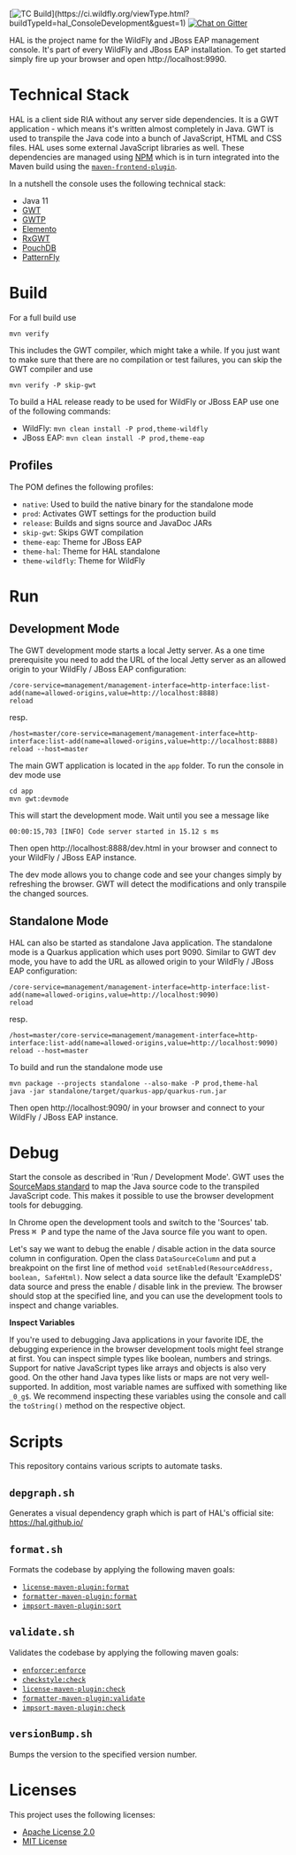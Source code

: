 [![TC Build](https://ci.wildfly.org/app/rest/builds/buildType:(id:hal_ConsoleDevelopment)/statusIcon.svg)](https://ci.wildfly.org/viewType.html?buildTypeId=hal_ConsoleDevelopment&guest=1) [![Chat on Gitter](https://badges.gitter.im/hal/console.svg)](https://gitter.im/hal/console)

HAL is the project name for the WildFly and JBoss EAP management console. It's part of every WildFly and JBoss EAP installation. To get started simply fire up your browser and open http://localhost:9990. 

# Technical Stack

HAL is a client side RIA without any server side dependencies. It is a GWT application - which means it's written almost
completely in Java. GWT is used to transpile the Java code into a bunch of JavaScript, HTML and CSS files. HAL uses some
external JavaScript libraries as well. These dependencies are managed using [NPM](https://npmjs.org/) which is in turn
integrated into the Maven build using the [`maven-frontend-plugin`](https://github.com/eirslett/frontend-maven-plugin).

In a nutshell the console uses the following technical stack:

- Java 11
- [GWT](https://www.gwtproject.org/)
- [GWTP](https://dev.arcbees.com/gwtp/)
- [Elemento](https://github.com/hal/elemento)
- [RxGWT](https://github.com/intendia-oss/rxgwt)
- [PouchDB](https://pouchdb.com/)
- [PatternFly](https://www.patternfly.org/)

# Build

For a full build use

```shell
mvn verify
``` 

This includes the GWT compiler, which might take a while. If you just want to make sure that there are no compilation or test failures, you can skip the GWT compiler and use

```shell
mvn verify -P skip-gwt
``` 

To build a HAL release ready to be used for WildFly or JBoss EAP use one of the following commands:

- WildFly: `mvn clean install -P prod,theme-wildfly`
- JBoss EAP: `mvn clean install -P prod,theme-eap`

## Profiles

The POM defines the following profiles:

- `native`: Used to build the native binary for the standalone mode
- `prod`: Activates GWT settings for the production build
- `release`: Builds and signs source and JavaDoc JARs
- `skip-gwt`: Skips GWT compilation
- `theme-eap`: Theme for JBoss EAP
- `theme-hal`: Theme for HAL standalone
- `theme-wildfly`: Theme for WildFly

# Run

## Development Mode

The GWT development mode starts a local Jetty server. As a one time prerequisite you need to add the URL of the local
Jetty server as an allowed origin to your WildFly / JBoss EAP configuration:

```shell
/core-service=management/management-interface=http-interface:list-add(name=allowed-origins,value=http://localhost:8888)
reload
```

resp.

```shell
/host=master/core-service=management/management-interface=http-interface:list-add(name=allowed-origins,value=http://localhost:8888)
reload --host=master
``` 

The main GWT application is located in the `app` folder. To run the console in dev mode use

```shell
cd app
mvn gwt:devmode
```

This will start the development mode. Wait until you see a message like

```
00:00:15,703 [INFO] Code server started in 15.12 s ms
```

Then open http://localhost:8888/dev.html in your browser and connect to your WildFly / JBoss EAP instance.

The dev mode allows you to change code and see your changes simply by refreshing the browser. GWT will detect the
modifications and only transpile the changed sources.

## Standalone Mode

HAL can also be started as standalone Java application. The standalone mode is a Quarkus application which uses port
9090. Similar to GWT dev mode, you have to add the URL as allowed origin to your WildFly / JBoss EAP configuration:

```shell
/core-service=management/management-interface=http-interface:list-add(name=allowed-origins,value=http://localhost:9090)
reload
```

resp.

```shell
/host=master/core-service=management/management-interface=http-interface:list-add(name=allowed-origins,value=http://localhost:9090)
reload --host=master
``` 

To build and run the standalone mode use

```shell
mvn package --projects standalone --also-make -P prod,theme-hal
java -jar standalone/target/quarkus-app/quarkus-run.jar
```

Then open http://localhost:9090/ in your browser and connect to your WildFly / JBoss EAP instance.

# Debug

Start the console as described in 'Run / Development Mode'. GWT uses
the [SourceMaps standard](https://docs.google.com/document/d/1U1RGAehQwRypUTovF1KRlpiOFze0b-_2gc6fAH0KY0k/edit?usp=sharing)
to map the Java source code to the transpiled JavaScript code. This makes it possible to use the browser development
tools for debugging.

In Chrome open the development tools and switch to the 'Sources' tab. Press <kbd>⌘ P</kbd> and type the name of the Java
source file you want to open.

Let's say we want to debug the enable / disable action in the data source column in configuration. Open the
class `DataSourceColumn` and put a breakpoint on the first line of
method `void setEnabled(ResourceAddress, boolean, SafeHtml)`. Now select a data source like the default 'ExampleDS' data
source and press the enable / disable link in the preview. The browser should stop at the specified line, and you can
use the development tools to inspect and change variables.

**Inspect Variables**

If you're used to debugging Java applications in your favorite IDE, the debugging experience in the browser development
tools might feel strange at first. You can inspect simple types like boolean, numbers and strings. Support for native
JavaScript types like arrays and objects is also very good. On the other hand Java types like lists or maps are not very
well-supported. In addition, most variable names are suffixed with something like `_0_g$`. We recommend inspecting these
variables using the console and call the `toString()` method on the respective object.

# Scripts

This repository contains various scripts to automate tasks.

## `depgraph.sh`

Generates a visual dependency graph which is part of HAL's official site: https://hal.github.io/

## `format.sh`

Formats the codebase by applying the following maven goals:

- [`license-maven-plugin:format`](https://mycila.carbou.me/license-maven-plugin/#goals)
- [`formatter-maven-plugin:format`](https://code.revelc.net/formatter-maven-plugin/format-mojo.html)
- [`impsort-maven-plugin:sort`](https://code.revelc.net/impsort-maven-plugin/sort-mojo.html)

## `validate.sh`

Validates the codebase by applying the following maven goals:

- [`enforcer:enforce`](https://maven.apache.org/enforcer/maven-enforcer-plugin/enforce-mojo.html)
- [`checkstyle:check`](https://maven.apache.org/plugins/maven-checkstyle-plugin/check-mojo.html)
- [`license-maven-plugin:check`](https://mycila.carbou.me/license-maven-plugin/#goals)
- [`formatter-maven-plugin:validate`](https://code.revelc.net/formatter-maven-plugin/validate-mojo.html)
- [`impsort-maven-plugin:check`](https://code.revelc.net/impsort-maven-plugin/check-mojo.html)

## `versionBump.sh`

Bumps the version to the specified version number.

# Licenses

This project uses the following licenses:

* [Apache License 2.0](https://repository.jboss.org/licenses/apache-2.0.txt)
* [MIT License](https://repository.jboss.org/licenses/mit.txt)
